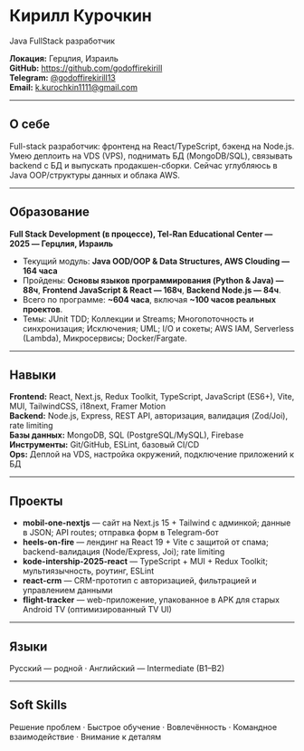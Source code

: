 # Кирилл Курочкин
Java FullStack разработчик

**Локация:** Герцлия, Израиль  
**GitHub:** https://github.com/godoffirekirill  
**Telegram:** [@godoffirekirill13](https://t.me/godoffirekirill13)  
**Email:** k.kurochkin1111@gmail.com

----

## О себе
Full-stack разработчик: фронтенд на React/TypeScript, бэкенд на Node.js. Умею деплоить на VDS (VPS), поднимать БД (MongoDB/SQL), связывать backend с БД и выпускать продакшен-сборки. Сейчас углубляюсь в Java OOP/структуры данных и облака AWS.

---

## Образование
**Full Stack Development (в процессе), Tel-Ran Educational Center — 2025 — Герцлия, Израиль**  
- Текущий модуль: **Java OOD/OOP & Data Structures, AWS Clouding — 164 часа**  
- Пройдены: **Основы языков программирования (Python & Java) — 88ч**, **Frontend JavaScript & React — 168ч**, **Backend Node.js — 84ч**.  
- Всего по программе: **~604 часа**, включая **~100 часов реальных проектов**.  
- Темы: JUnit TDD; Коллекции и Streams; Многопоточность и синхронизация; Исключения; UML; I/O и сокеты; AWS IAM, Serverless (Lambda), Микросервисы; Docker/Fargate.

---

## Навыки
**Frontend:** React, Next.js, Redux Toolkit, TypeScript, JavaScript (ES6+), Vite, MUI, TailwindCSS, i18next, Framer Motion  
**Backend:** Node.js, Express, REST API, авторизация, валидация (Zod/Joi), rate limiting  
**Базы данных:** MongoDB, SQL (PostgreSQL/MySQL), Firebase  
**Инструменты:** Git/GitHub, ESLint, базовый CI/CD  
**Ops:** Деплой на VDS, настройка окружений, подключение приложений к БД

---

## Проекты
- **mobil-one-nextjs** — сайт на Next.js 15 + Tailwind с админкой; данные в JSON; API routes; отправка форм в Telegram-бот  
- **heels-on-fire** — лендинг на React 19 + Vite с защитой от спама; backend-валидация (Node/Express, Joi); rate limiting  
- **kode-intership-2025-react** — TypeScript + MUI + Redux Toolkit; мультиязычность, роутинг, ESLint  
- **react-crm** — CRM-прототип с авторизацией, фильтрацией и управлением данными  
- **flight-tracker** — web-приложение, упакованное в APK для старых Android TV (оптимизированный TV UI)

---

## Языки
Русский — родной · Английский — Intermediate (B1–B2)

---

## Soft Skills
Решение проблем · Быстрое обучение · Вовлечённость · Командное взаимодействие · Внимание к деталям

